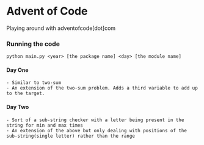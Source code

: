 # Advent of Code

Playing around with adventofcode[dot]com


### Running the code
    python main.py <year> [the package name] <day> [the module name]

#### Day One
    - Similar to two-sum
    - An extension of the two-sum problem. Adds a third variable to add up to the target.

#### Day Two
    - Sort of a sub-string checker with a letter being present in the string for min and max times
    - An extension of the above but only dealing with positions of the sub-string(single letter) rather than the range
